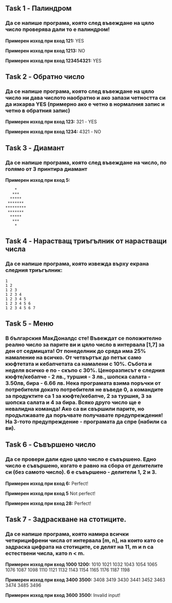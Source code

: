 ## Task 1 - Палиндром
### Да се напише програма, която след въвеждане на цяло число проверява дали то е палиндром!

**Примерен изход при вход 121:** YES

**Примерен изход при вход 1213:** NO

**Примерен изход при вход 123454321:** YES

## Task 2 - Обратно число
### Да се напише програма, която след въвеждане на цяло число ни дава числото наобратно и ако запази четността си да изкарва YES (примерно ако е четно в нормалния запис и четно в обратния запис)

**Примерен изход при вход 123:** 321 - YES

**Примерен изход при вход 1234:** 4321 - NO

## Task 3 - Диамант
### Да се напише програма, която след въвеждане на число, по голямо от 3 принтира диамант

**Примерен изход при вход 5:** 
```                                                                   
    *                                                                  
   ***                                                                 
  *****                                                                
 *******                                                               
*********                                                              
 *******                                                               
  *****                                                                
   ***                                                                 
    *   
```
## Task 4 - Нарастващ триъгълник от нарастващи числа
### Да се напише програма, която извежда върху екрана следния триъгълник:

```
1
1 2
1 2 3
1 2 3 4
1 2 3 4 5 
1 2 3 4 5 6
1 2 3 4 5 6 7

```

## Task 5 - Меню
### В българския МакДоналдс сте! Въвеждат се положително реално число за парите ви и цяло число в интервала [1,7] за ден от седмицата! От понеделник до сряда има 25% намаление на всичко. От четвъртък до петък само кюфтетата и кебапчетата са намалени с 10%. Събота и неделя всичко е по - скъпо с 30%. Ценоразписът е следния кюфте/кебапче - 2 лв., туршия - 3 лв., шопска салата - 3.50лв, бира - 6.66 лв. Нека програмата взима поръчки от потребителя докато потребителя не въведе 0, а командите за продуктите са 1 за кюфте/кебапче, 2 за туршия, 3 за шопска салата и 4 за бира. Всяко друго число ще е невалидна команда! Ако са ви свършили парите, но продължавате да поръчвате получавате предупреждения! На 3-тото предупреждение - програмата да спре (набили са ви). 

## Task 6 - Съвършено число
### Да се провери дали едно цяло число е съвършено. Едно число е съвършено, когато е равно на сбора от делителите си (без самото число). 6 е съвършено - делители 1, 2 и 3.

**Примерен изход при вход 6:** Perfect! 

**Примерен изход при вход 5**  Not perfect!

**Примерен изход при вход 28:** Perfect! 

## Task 7 - Задраскване на стотиците.
###  Да се напише програма, която намира всички четирицифрени числа от интервала [m, n], на които като се задраска цифрата на стотиците, се делят на 11, m и n са естествени числа, като n < m.

**Примерен изход при вход 1000 1200:** 1010 1021 1032 1043 1054 1065 1076 1087 1098 1110 1121 1132 1143 1154 1165 1176 1187 1198 

**Примерен изход при вход 3400 3500:** 3408 3419 3430 3441 3452 3463 3474 3485 3496

**Примерен изход при вход 3600 3500:** Invalid input!




